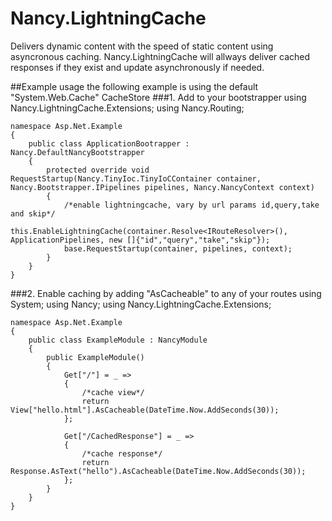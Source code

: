 Nancy.LightningCache
====================

Delivers dynamic content with the speed of static content using asyncronous caching. Nancy.LightningCache will allways deliver cached responses if they exist and update asynchronously if needed.

##Example usage
the following example is using the default "System.Web.Cache" CacheStore
###1. Add to your bootstrapper
    using Nancy.LightningCache.Extensions;
    using Nancy.Routing;
    
    namespace Asp.Net.Example
    {
        public class ApplicationBootrapper : Nancy.DefaultNancyBootstrapper
        {
            protected override void RequestStartup(Nancy.TinyIoc.TinyIoCContainer container, Nancy.Bootstrapper.IPipelines pipelines, Nancy.NancyContext context)
            {
                /*enable lightningcache, vary by url params id,query,take and skip*/
                this.EnableLightningCache(container.Resolve<IRouteResolver>(), ApplicationPipelines, new []{"id","query","take","skip"});
                base.RequestStartup(container, pipelines, context);
            }
        }
    }

###2. Enable caching by adding "AsCacheable" to any of your routes
    using System;
    using Nancy;
    using Nancy.LightningCache.Extensions;
    
    namespace Asp.Net.Example
    {
        public class ExampleModule : NancyModule
        {
            public ExampleModule()
            {
                Get["/"] = _ =>
                {
                    /*cache view*/
                    return View["hello.html"].AsCacheable(DateTime.Now.AddSeconds(30));
                };
    
                Get["/CachedResponse"] = _ =>
                {
                    /*cache response*/
                    return Response.AsText("hello").AsCacheable(DateTime.Now.AddSeconds(30));
                };
            }
        }
    }